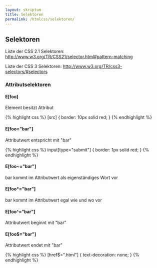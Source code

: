 ```yaml
---
layout: skriptum
title: Selektoren
permalink: /htmlcss/selektoren/
---
```


## Selektoren

Liste der CSS 2.1 Selektoren: <http://www.w3.org/TR/CSS21/selector.html#pattern-matching>

Liste der CSS 3 Selektoren: <http://www.w3.org/TR/css3-selectors/#selectors>

### Attributselektoren

#### E[foo]
Element besitzt Attribut

{% highlight css %}
[src] {
    border: 10px solid red;
}
{% endhighlight %}

#### E[foo="bar"]
Attributwert entspricht mit "bar"

{% highlight css %}
input[type="submit"] {
    border: 1px solid red;
}
{% endhighlight %}

#### E[foo~="bar"]
bar kommt im Attributwert als eigenständiges Wort vor

#### E[foo*="bar"]
bar kommt im Attributwert egal wie und wo vor

#### E[foo^="bar"]
Attributwert beginnt mit "bar"
    
#### E[foo$="bar"]
Attributwert endet mit "bar"

{% highlight css %}
[href$=".html"] {
    text-decoration: none;
}
{% endhighlight %}